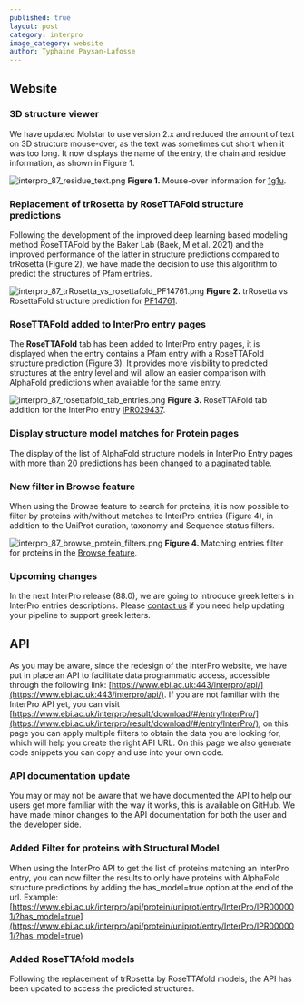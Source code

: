 ```yaml
---
published: true
layout: post
category: interpro
image_category: website
author: Typhaine Paysan-Lafosse
---
```

## Website

### 3D structure viewer
We have updated Molstar to use version 2.x and reduced the amount of text on 3D structure mouse-over, as the text was sometimes cut short when it was too long. It now displays the name of the entry, the chain and residue information, as shown in Figure 1.

![interpro_87_residue_text.png]({{site.baseurl}}/assets/media/images/posts/interpro_87_residue_text.png)
**Figure 1.** Mouse-over information for [1g1u](https://www.ebi.ac.uk/interpro/structure/PDB/1g1u/).

### Replacement of trRosetta by RoseTTAFold structure predictions
Following the development of the improved deep learning based modeling method RoseTTAFold by the Baker Lab (Baek, M et al. 2021) and the improved performance of the latter in structure predictions compared to trRosetta (Figure 2), we have made the decision to use this algorithm to predict the structures of Pfam entries.

![interpro_87_trRosetta_vs_rosettafold_PF14761.png]({{site.baseurl}}/assets/media/images/posts/interpro_87_trRosetta_vs_rosettafold_PF14761.png)
**Figure 2.** trRosetta vs RosettaFold structure prediction for [PF14761](https://www.ebi.ac.uk/interpro/entry/pfam/PF14761/rosettafold/).

### RoseTTAFold added to InterPro entry pages
The **RoseTTAFold** tab has been added to InterPro entry pages, it is displayed when the entry contains a Pfam entry with a RoseTTAFold structure prediction (Figure 3). It provides more visibility to predicted structures at the entry level and will allow an easier comparison with AlphaFold predictions when available for the same entry.

![interpro_87_rosettafold_tab_entries.png]({{site.baseurl}}/assets/media/images/posts/interpro_87_rosettafold_tab_entries.png)
**Figure 3.** RoseTTAFold tab addition for the InterPro entry [IPR029437](https://www.ebi.ac.uk/interpro/entry/InterPro/IPR029437/).

### Display structure model matches for Protein pages
The display of the list of AlphaFold structure models in InterPro Entry pages with more than 20 predictions has been changed to a paginated table.

### New filter in Browse feature
When using the Browse feature to search for proteins, it is now possible to filter by proteins with/without matches to InterPro entries (Figure 4), in addition to the UniProt curation, taxonomy and Sequence status filters.

![interpro_87_browse_protein_filters.png]({{site.baseurl}}/assets/media/images/posts/interpro_87_browse_protein_filters.png)
**Figure 4.** Matching entries filter for proteins in the [Browse feature](https://www.ebi.ac.uk/interpro/protein/UniProt/?search=#table).

### Upcoming changes
In the next InterPro release (88.0), we are going to introduce greek letters in InterPro entries descriptions. Please [contact us](mailto:interhelp@ebi.ac.uk) if you need help updating your pipeline to support greek letters.

## API

As you may be aware, since the redesign of the InterPro website, we have put in place an API to facilitate data programmatic access, accessible through the following link: [https://www.ebi.ac.uk:443/interpro/api/](https://www.ebi.ac.uk:443/interpro/api/). 
If you are not familiar with the InterPro API yet, you can visit [https://www.ebi.ac.uk/interpro/result/download/#/entry/InterPro/](https://www.ebi.ac.uk/interpro/result/download/#/entry/InterPro/), on this page you can apply multiple filters to obtain the data you are looking for, which will help you create the right API URL. On this page we also generate code snippets you can copy and use into your own code.

### API documentation update
You may or may not be aware that we have documented the API to help our users get more familiar with the way it works, this is available on GitHub.
We have made minor changes to the API documentation for both the user and the developer side.

### Added Filter for proteins with Structural Model
When using the InterPro API to get the list of proteins matching an InterPro entry, you can now filter the results to only have proteins with AlphaFold structure predictions by adding the has_model=true option at the end of the url.
Example: [https://www.ebi.ac.uk/interpro/api/protein/uniprot/entry/InterPro/IPR000001/?has_model=true](https://www.ebi.ac.uk/interpro/api/protein/uniprot/entry/InterPro/IPR000001/?has_model=true)

### Added RoseTTAfold models
Following the replacement of trRosetta by RoseTTAfold models, the API has been updated to access the predicted structures.
